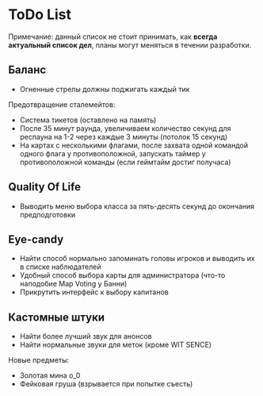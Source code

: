 # ToDo List
Примечание: данный список не стоит принимать, как **всегда актуальный список дел**, планы могут меняться в течении разработки.

## Баланс
* Огненные стрелы должны поджигать каждый тик

Предотвращение сталемейтов:
* Система тикетов (оставлено на память)
* После 35 минут раунда, увеличиваем количество секунд для респауна на 1-2 через каждые 3 минуты (потолок 15 секунд)
* На картах с несколькими флагами, после захвата одной командой одного флага у противоположной, запускать таймер у противоположной команды (если геймтайм достиг получаса)

## Quality Of Life
* Выводить меню выбора класса за пять-десять секунд до окончания предподготовки

## Eye-candy
* Найти способ нормально запоминать головы игроков и выводить их в списке наблюдателей
* Удобный способ выбора карты для администратора (что-то наподобие Map Voting у Банни)
* Прикрутить интерфейс к выбору капитанов

## Кастомные штуки
* Найти более лучший звук для анонсов
* Найти нормальные звуки для меток (кроме WIT SENCE)

Новые предметы:
* Золотая мина о_0
* Фейковая груша (взрывается при попытке съесть)
